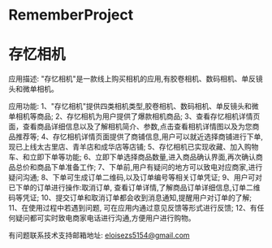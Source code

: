 # RememberProject
# 存忆相机

应用描述: "存忆相机"是一款线上购买相机的应用,有胶卷相机、数码相机、单反镜头和微单相机。

应用功能: 
      1、"存忆相机"提供四类相机类型,胶卷相机、数码相机、单反镜头和微单相机等商品; 
      2、存忆相机为用户提供了爆款相机商品; 
      3、查看存忆相机详情页面，查看商品详细信息以及了解相机简介、参数,点击查看相机详情图以及为您商品推荐等; 
      4、存忆相机详情页面提供了商铺信息,用户可以就近选择商铺进行下单,现已上线太古里店、青羊店和成华店等店铺;
      5、存忆相机已实现收藏、加入购物车、和立即下单等功能; 
      6、立即下单选择商品数量,进入商品确认界面,再次确认商品总价和商品下单准备工作; 
      7、下单前,用户有疑问的地方可以致电对应商家,进行疑问沟通; 
      8、下单可生成订单二维码,以及订单编号等相关订单凭证; 
      9、用户可对已下单的订单进行操作:取消订单, 查看订单详情,了解商品订单详细信息,订单二维码等凭证; 
      10、提交订单和取消订单都会收到消息通知,提醒用户对订单的了解; 
      11、在使用过程中若遇到问题, 可在应用内通过意见反馈等形式进行反馈; 
      12、有任何疑问都可实时致电商家电话进行沟通,方便用户进行购物。

有问题联系技术支持邮箱地址: eloisezs5154@gmail.com
